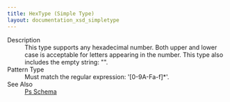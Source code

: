 ```yaml
---
title: HexType (Simple Type)
layout: documentation_xsd_simpletype
---
```

<dl>
  <dt>Description</dt>
  <dd>This type supports any hexadecimal number.  Both upper and lower case is acceptable for letters appearing in the number.  This type also includes the empty string: "".</dd>
  <dt>Pattern Type</dt>
  <dd>Must match the regular expression: '[0-9A-Fa-f]*'.</dd>
  <dt>See Also</dt>
  <dd>
    <a href="../">Ps Schema</a>
  </dd>
</dl>
